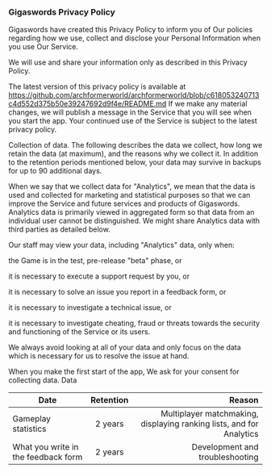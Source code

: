 ### Gigaswords Privacy Policy

<!--
**archformerworld/archformerworld** is a ✨ _special_ ✨ repository because its `README.md` (this file) appears on your GitHub profile.

-->
Gigaswords  have created this Privacy Policy to inform you of Our policies regarding how we use, collect and disclose your Personal Information when you use Our Service.

We will use and share your information only as described in this Privacy Policy.

The latest version of this privacy policy is available at https://github.com/archformerworld/archformerworld/blob/c618053240713c4d552d375b50e39247692d9f4e/README.md If we make any material changes, we will publish a message in the Service that you will see when you start the app. Your continued use of the Service is subject to the latest privacy policy.

Collection of data. 
The following describes the data we collect, how long we retain the data (at maximum), and the reasons  why we collect it. In addition to the retention periods mentioned below, your data may survive in backups for up to 90 additional days. 

When we say that we collect data for "Analytics", we mean that the data is used and collected for marketing and statistical purposes so that we can improve the Service and future services and products of Gigaswords. Analytics data is primarily viewed in aggregated form so that data from an individual user cannot be distinguished. We might share Analytics data with third parties as detailed below.

Our staff may view your data, including "Analytics" data, only when:

the Game is in the test, pre-release "beta" phase, or

it is necessary to execute a support request by you, or

it is necessary to solve an issue you report in a feedback form, or

it is necessary to investigate a technical issue, or

it is necessary to investigate cheating, fraud or threats towards the security and functioning of the Service or its users.

We always avoid looking at all of your data and only focus on the data which is necessary for us to resolve the issue at hand.

When you make the first start of the app, We ask for your consent for collecting data.
Data


| Date                | Retention          | Reason |
| -------------       |:------------------:| -----:|
| Gameplay statistics | 2 years            | Multiplayer matchmaking, displaying ranking lists, and for Analytics |
| What you write in the feedback form   | 2 years            |   Development and troubleshooting |

